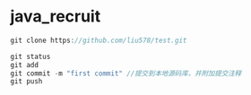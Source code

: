 # java_recruit

``` c
git clone https://github.com/liu578/test.git

git status
git add
git commit -m "first commit" //提交到本地源码库，并附加提交注释
git push
```







